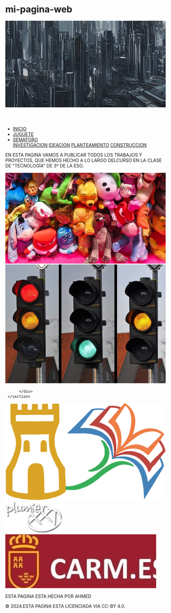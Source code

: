 # mi-pagina-web
<!DOCTYPE html>
<html>
<head>
<link rel="stylesheet" href="estilos.css">
<title>pagina ahmed</title>

</head>
<body>

   <header>
    <img src="imagenes/cabecera.jpg" alt="cabecera de la pagina">
</header>
<nav>
     <ul>
          <li><a href="index.html.html">INICIO</a></li>
          <li><a href="juguete.html.html">JUGUETE</a></li>
          <li class="dropdown">
            <a href="semaforo.html.html" class="dropbtn">SEMAFORO</a>
            <div class="dropdown-content">
              <a href="semaforo_investigacion.html">INVESTIGACION</a>
              <a href="semaforo_ideacion.html.html">IDEACION</a>
              <a href="semaforo_planteamiento.html">PLANTEAMIENTO</a>
              <a href="semaforo_construccion.html">CONSTRUCCION</a>
            </div>
          </li>
        </ul>
     
     

</nav>
<article>
     <section>
          <div>
              <p>EN ESTA PAGINA VAMOS A PUBLICAR TODOS LOS TRABAJOS Y PROYECTOS,
             QUE HEMOS HECHO A LO LARGO DELCURSO EN LA CLASE DE "TECNOLOGÍA"
             DE 3º DE LA ESO.
               </p>
              <a href="juguete.html"> <img src="imagenes/juguetesp.jpg" alt="Proyecto juguete"></a>
              <a href="semaforo.html"> <img src="imagenes/semaforov.jpg" alt="Proyecto juguete"></a>
              
          </div>
     </section>
</article>
<aside>
     <div>
          <a href="https://ieslaflorida.murciaeduca.es/"> <img src="imagenes/logoicono.png" alt="IES LA FLORIDA"></a> 
          <a href="https://mirador.murciaeduca.es/mirador/"> <img src="imagenes/logom.png" alt="PAGINA MIRADOR"></a> 
          <a href="https://www.carm.es/web/pagina?IDCONTENIDO=1&IDTIPO=180"> <img src="imagenes/carm.jpg" alt="PAGINA CARM"></a>
     </div>
</aside>
     <footer>
<div>
      <p>ESTA PAGINA ESTA HECHA POR AHMED</p>
      <P>© 2024.ESTA PAGINA ESTA LICENCIADA VIA CC-BY 4.0.</P> 
</div>
    
</footer>
</body>
</html>
